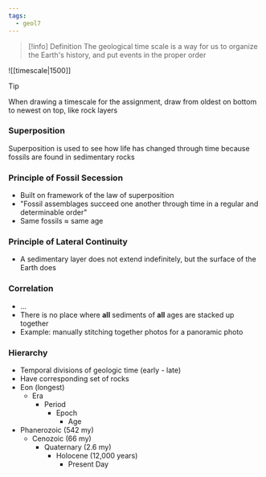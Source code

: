 ```yaml
---
tags:
  - geol7
---
```

> [!info] Definition
> The geological time scale is a way for us to organize the Earth's history, and put events in the proper order

![[timescale|1500]]

> [!tip] 
> When drawing a timescale for the assignment, draw from oldest on bottom to newest on top, like rock layers
### Superposition
Superposition is used to see how life has changed through time because fossils are found in sedimentary rocks
### Principle of Fossil Secession
* Built on framework of the law of superposition
* "Fossil assemblages succeed one another through time in a regular and determinable order"
* Same fossils $\approx$ same age
### Principle of Lateral Continuity
* A sedimentary layer does not extend indefinitely, but the surface of the Earth does
### Correlation
* ...
* There is no place where **all** sediments of **all** ages are stacked up together
* Example: manually stitching together photos for a panoramic photo
### Hierarchy
* Temporal divisions of geologic time (early - late)
* Have corresponding set of rocks
* Eon (longest)
	* Era
		* Period
			* Epoch
				* Age
* Phanerozoic (542 my)
	* Cenozoic (66 my)
		* Quaternary (2.6 my)
			* Holocene (12,000 years)
				* Present Day
